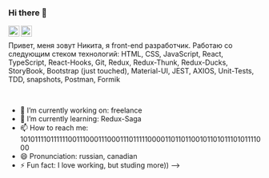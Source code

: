### Hi there 👋
<a href="https://www.linkedin.com/in/nikita-kuznetsov-2ab126208/">
  <img align="left" alt="LinkdeIn" width="22px" src="https://cdn.jsdelivr.net/npm/simple-icons@v3/icons/linkedin.svg" />
</a>
<a href="https://t.me/MrNikita1">
  <img align="left" alt="VKontakte" width="22px" src="https://cdn.jsdelivr.net/npm/simple-icons@v3/icons/telegram.svg" />
</a>

<br />


Привет, меня зовут Никита, я front-end разработчик. Работаю со следующим стеком технологий: HTML, CSS, JavaScript, React, TypeScript, React-Hooks, Git, Redux, Redux-Thunk, Redux-Ducks, StoryBook, Bootstrap (just touched), Material-UI, JEST, AXIOS, Unit-Tests, TDD, snapshots, Postman, Formik

<br />

- 🔭 I’m currently working on: freelance
- 🌱 I’m currently learning:  Redux-Saga
- 📫 How to reach me: 101011110111111001110001110001110111110000110110110010110101110101111000
- 😄 Pronunciation: russian, canadian
- ⚡ Fun fact: I love working, but studing more))
-->
